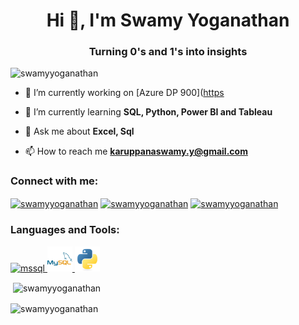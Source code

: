 <h1 align="center">Hi 👋, I'm Swamy Yoganathan</h1>
<h3 align="center">Turning 0's and 1's into insights</h3>

<p align="left"> <img src="https://komarev.com/ghpvc/?username=swamyyoganathan&label=Profile%20views&color=0e75b6&style=flat" alt="swamyyoganathan" /> </p>

- 🔭 I’m currently working on [Azure DP 900]([https](https://learn.microsoft.com/en-us/credentials/certifications/exams/dp-900/)

- 🌱 I’m currently learning **SQL, Python, Power BI and Tableau**

- 💬 Ask me about **Excel, Sql**

- 📫 How to reach me **karuppanaswamy.y@gmail.com**

<h3 align="left">Connect with me:</h3>
<p align="left">
<a href="https://linkedin.com/in/swamyyoganathan" target="blank"><img align="center" src="https://raw.githubusercontent.com/rahuldkjain/github-profile-readme-generator/master/src/images/icons/Social/linked-in-alt.svg" alt="swamyyoganathan" height="30" width="40" /></a>
<a href="https://kaggle.com/swamyyoganathan" target="blank"><img align="center" src="https://raw.githubusercontent.com/rahuldkjain/github-profile-readme-generator/master/src/images/icons/Social/kaggle.svg" alt="swamyyoganathan" height="30" width="40" /></a>
<a href="https://fb.com/swamyyoganathan" target="blank"><img align="center" src="https://raw.githubusercontent.com/rahuldkjain/github-profile-readme-generator/master/src/images/icons/Social/facebook.svg" alt="swamyyoganathan" height="30" width="40" /></a>
</p>

<h3 align="left">Languages and Tools:</h3>
<p align="left"> <a href="https://www.microsoft.com/en-us/sql-server" target="_blank" rel="noreferrer"> <img src="https://www.svgrepo.com/show/303229/microsoft-sql-server-logo.svg" alt="mssql" width="40" height="40"/> </a> <a href="https://www.mysql.com/" target="_blank" rel="noreferrer"> <img src="https://raw.githubusercontent.com/devicons/devicon/master/icons/mysql/mysql-original-wordmark.svg" alt="mysql" width="40" height="40"/> </a> <a href="https://www.python.org" target="_blank" rel="noreferrer"> <img src="https://raw.githubusercontent.com/devicons/devicon/master/icons/python/python-original.svg" alt="python" width="40" height="40"/> </a> </p>

<p>&nbsp;<img align="center" src="https://github-readme-stats.vercel.app/api?username=swamyyoganathan&show_icons=true&locale=en" alt="swamyyoganathan" /></p>

<p><img align="center" src="https://github-readme-streak-stats.herokuapp.com/?user=swamyyoganathan&" alt="swamyyoganathan" /></p>
